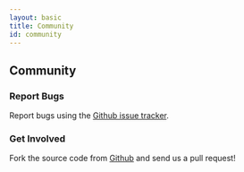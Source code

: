 ```yaml
---
layout: basic
title: Community
id: community
---
```


## Community

### Report Bugs

Report bugs using the [Github issue tracker](https://github.com/perfectsense/brightspot-cms/issues).

### Get Involved

Fork the source code from [Github](https://github.com/perfectsense/brightspot-cms) and send us a pull request!